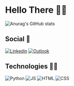 # Hello There 👋🧔

![Anurag's GitHub stats](https://github-readme-stats.vercel.app/api?username=AmilIruy&show_icons=true&theme=tokyonight)

## Social 💬

[![Linkedin](https://img.shields.io/badge/LinkedIn-0077B5?style=for-the-badge&logo=linkedin&logoColor=white)](https://www.linkedin.com/in/yuri-ferreira-aciole-de-lima-86417a295/)
[![Outlook](https://img.shields.io/badge/Microsoft_Outlook-0078D4?style=for-the-badge&logo=microsoft-outlook&logoColor=white)](yuriaciole@hotmail.com)

## Technologies 👨‍💻
![Python](https://img.shields.io/badge/Python-14354C?style=for-the-badge&logo=python&logoColor=white)
![JS](https://img.shields.io/badge/JavaScript-F7DF1E?style=for-the-badge&logo=javascript&logoColor=black)
![HTML](https://img.shields.io/badge/HTML-239120?style=for-the-badge&logo=html5&logoColor=white)
![CSS](https://img.shields.io/badge/CSS-239120?&style=for-the-badge&logo=css3&logoColor=white)
